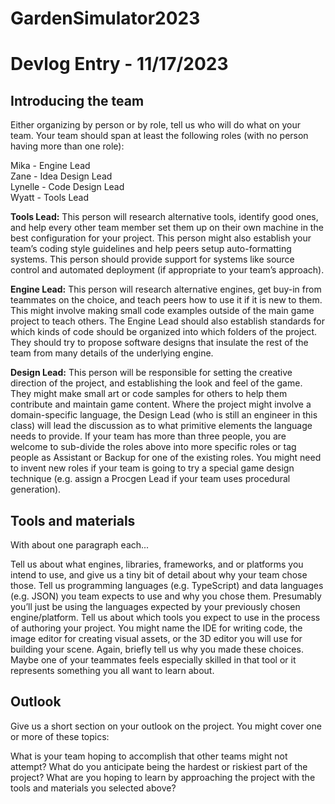# GardenSimulator2023

# Devlog Entry - 11/17/2023

## Introducing the team

Either organizing by person or by role, tell us who will do what on your team. Your team should span at least the following roles (with no person having more than one role):

Mika - Engine Lead<br>
Zane - Idea Design Lead<br>
Lynelle - Code Design Lead<br>
Wyatt - Tools Lead<br>

**Tools Lead:** This person will research alternative tools, identify good ones, and help every other team member set them up on their own machine in the best configuration for your project. This person might also establish your team’s coding style guidelines and help peers setup auto-formatting systems. This person should provide support for systems like source control and automated deployment (if appropriate to your team’s approach).

**Engine Lead:** This person will research alternative engines, get buy-in from teammates on the choice, and teach peers how to use it if it is new to them. This might involve making small code examples outside of the main game project to teach others. The Engine Lead should also establish standards for which kinds of code should be organized into which folders of the project. They should try to propose software designs that insulate the rest of the team from many details of the underlying engine.

**Design Lead:** This person will be responsible for setting the creative direction of the project, and establishing the look and feel of the game. They might make small art or code samples for others to help them contribute and maintain game content. Where the project might involve a domain-specific language, the Design Lead (who is still an engineer in this class) will lead the discussion as to what primitive elements the language needs to provide.
If your team has more than three people, you are welcome to sub-divide the roles above into more specific roles or tag people as Assistant or Backup for one of the existing roles. You might need to invent new roles if your team is going to try a special game design technique (e.g. assign a Procgen Lead if your team uses procedural generation).

## Tools and materials

With about one paragraph each...

Tell us about what engines, libraries, frameworks, and or platforms you intend to use, and give us a tiny bit of detail about why your team chose those.
Tell us programming languages (e.g. TypeScript) and data languages (e.g. JSON) you team expects to use and why you chose them. Presumably you’ll just be using the languages expected by your previously chosen engine/platform.
Tell us about which tools you expect to use in the process of authoring your project. You might name the IDE for writing code, the image editor for creating visual assets, or the 3D editor you will use for building your scene. Again, briefly tell us why you made these choices. Maybe one of your teammates feels especially skilled in that tool or it represents something you all want to learn about.

## Outlook

Give us a short section on your outlook on the project. You might cover one or more of these topics:

What is your team hoping to accomplish that other teams might not attempt?
What do you anticipate being the hardest or riskiest part of the project?
What are you hoping to learn by approaching the project with the tools and materials you selected above?
